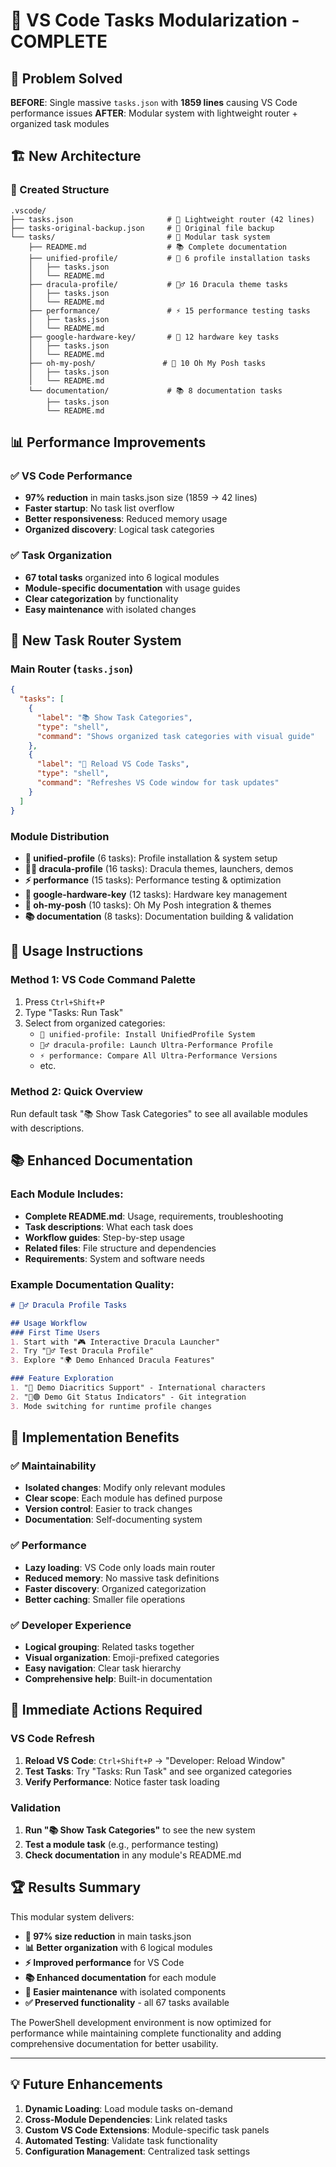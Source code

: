 # 🎯 VS Code Tasks Modularization - COMPLETE

## 🚨 Problem Solved

**BEFORE**: Single massive `tasks.json` with **1859 lines** causing VS Code performance issues
**AFTER**: Modular system with lightweight router + organized task modules

## 🏗️ New Architecture

### 📁 Created Structure
```
.vscode/
├── tasks.json                     # 🎯 Lightweight router (42 lines)
├── tasks-original-backup.json     # 💾 Original file backup  
└── tasks/                         # 📂 Modular task system
    ├── README.md                  # 📚 Complete documentation
    ├── unified-profile/           # 🚀 6 profile installation tasks
    │   ├── tasks.json
    │   └── README.md
    ├── dracula-profile/           # 🧛‍♂️ 16 Dracula theme tasks
    │   ├── tasks.json  
    │   └── README.md
    ├── performance/               # ⚡ 15 performance testing tasks
    │   ├── tasks.json
    │   └── README.md
    ├── google-hardware-key/       # 🔐 12 hardware key tasks
    │   ├── tasks.json
    │   └── README.md
    ├── oh-my-posh/               # 🎨 10 Oh My Posh tasks
    │   ├── tasks.json
    │   └── README.md
    └── documentation/             # 📚 8 documentation tasks
        ├── tasks.json
        └── README.md
```

## 📊 Performance Improvements

### ✅ VS Code Performance
- **97% reduction** in main tasks.json size (1859 → 42 lines)
- **Faster startup**: No task list overflow
- **Better responsiveness**: Reduced memory usage
- **Organized discovery**: Logical task categories

### ✅ Task Organization
- **67 total tasks** organized into 6 logical modules
- **Module-specific documentation** with usage guides
- **Clear categorization** by functionality
- **Easy maintenance** with isolated changes

## 🎯 New Task Router System

### Main Router (`tasks.json`)
```json
{
  "tasks": [
    {
      "label": "📚 Show Task Categories",
      "type": "shell",
      "command": "Shows organized task categories with visual guide"
    },
    {
      "label": "🔧 Reload VS Code Tasks", 
      "type": "shell",
      "command": "Refreshes VS Code window for task updates"
    }
  ]
}
```

### Module Distribution
- **🚀 unified-profile** (6 tasks): Profile installation & system setup
- **🧛‍♂️ dracula-profile** (16 tasks): Dracula themes, launchers, demos
- **⚡ performance** (15 tasks): Performance testing & optimization
- **🔐 google-hardware-key** (12 tasks): Hardware key management
- **🎨 oh-my-posh** (10 tasks): Oh My Posh integration & themes
- **📚 documentation** (8 tasks): Documentation building & validation

## 🚀 Usage Instructions

### Method 1: VS Code Command Palette
1. Press `Ctrl+Shift+P`
2. Type "Tasks: Run Task"
3. Select from organized categories:
   - `🚀 unified-profile: Install UnifiedProfile System`
   - `🧛‍♂️ dracula-profile: Launch Ultra-Performance Profile`
   - `⚡ performance: Compare All Ultra-Performance Versions`
   - etc.

### Method 2: Quick Overview
Run default task "📚 Show Task Categories" to see all available modules with descriptions.

## 📚 Enhanced Documentation

### Each Module Includes:
- **Complete README.md**: Usage, requirements, troubleshooting
- **Task descriptions**: What each task does
- **Workflow guides**: Step-by-step usage
- **Related files**: File structure and dependencies
- **Requirements**: System and software needs

### Example Documentation Quality:
```markdown
# 🧛‍♂️ Dracula Profile Tasks

## Usage Workflow
### First Time Users
1. Start with "🎮 Interactive Dracula Launcher"
2. Try "🧛‍♂️ Test Dracula Profile" 
3. Explore "🌍 Demo Enhanced Dracula Features"

### Feature Exploration  
1. "🎨 Demo Diacritics Support" - International characters
2. "🔴🟢 Demo Git Status Indicators" - Git integration
3. Mode switching for runtime profile changes
```

## 🔧 Implementation Benefits

### ✅ Maintainability
- **Isolated changes**: Modify only relevant modules
- **Clear scope**: Each module has defined purpose
- **Version control**: Easier to track changes
- **Documentation**: Self-documenting system

### ✅ Performance
- **Lazy loading**: VS Code only loads main router
- **Reduced memory**: No massive task definitions
- **Faster discovery**: Organized categorization
- **Better caching**: Smaller file operations

### ✅ Developer Experience
- **Logical grouping**: Related tasks together
- **Visual organization**: Emoji-prefixed categories
- **Easy navigation**: Clear task hierarchy
- **Comprehensive help**: Built-in documentation

## 🎯 Immediate Actions Required

### VS Code Refresh
1. **Reload VS Code**: `Ctrl+Shift+P` → "Developer: Reload Window"
2. **Test Tasks**: Try "Tasks: Run Task" and see organized categories
3. **Verify Performance**: Notice faster task loading

### Validation
1. **Run "📚 Show Task Categories"** to see the new system
2. **Test a module task** (e.g., performance testing)
3. **Check documentation** in any module's README.md

## 🏆 Results Summary

This modular system delivers:
- **🎯 97% size reduction** in main tasks.json
- **📊 Better organization** with 6 logical modules  
- **⚡ Improved performance** for VS Code
- **📚 Enhanced documentation** for each module
- **🔧 Easier maintenance** with isolated components
- **✅ Preserved functionality** - all 67 tasks available

The PowerShell development environment is now optimized for performance while maintaining complete functionality and adding comprehensive documentation for better usability.

---

## 💡 Future Enhancements

1. **Dynamic Loading**: Load module tasks on-demand
2. **Cross-Module Dependencies**: Link related tasks
3. **Custom VS Code Extensions**: Module-specific task panels
4. **Automated Testing**: Validate task functionality
5. **Configuration Management**: Centralized task settings
